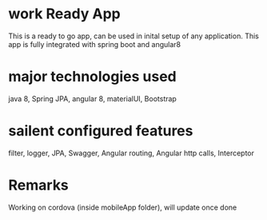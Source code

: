 # work Ready App
This is a ready to go app, can be used in inital setup of any application.
This app is fully integrated with spring boot and angular8
# major technologies used
java 8,
Spring JPA,
angular 8,
materialUI,
Bootstrap
# sailent configured features
filter,
logger,
JPA,
Swagger,
Angular routing,
Angular http calls,
Interceptor
# Remarks
Working on cordova (inside mobileApp folder), will update once done
